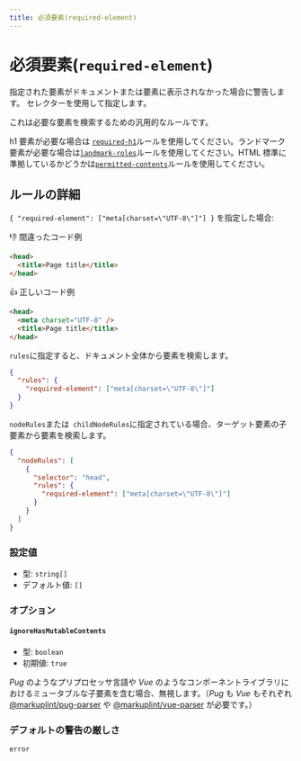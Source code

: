 ```yaml
---
title: 必須要素(required-element)
---
```


# 必須要素(`required-element`)

指定された要素がドキュメントまたは要素に表示されなかった場合に警告します。 セレクターを使用して指定します。

これは必要な要素を検索するための汎用的なルールです。

h1 要素が必要な場合は [`required-h1`](../required-h1/)ルールを使用してください。ランドマーク要素が必要な場合は[`landmark-roles`](../landmark-roles/)ルールを使用してください。HTML 標準に準拠しているかどうかは[`permitted-contents`](../permitted-contents)ルールを使用してください。

## ルールの詳細

`{ "required-element": ["meta[charset=\"UTF-8\"]"] }` を指定した場合:

👎 間違ったコード例

```html
<head>
  <title>Page title</title>
</head>
```

👍 正しいコード例

```html
<head>
  <meta charset="UTF-8" />
  <title>Page title</title>
</head>
```

`rules`に指定すると、ドキュメント全体から要素を検索します。

```json
{
  "rules": {
    "required-element": ["meta[charset=\"UTF-8\"]"]
  }
}
```

`nodeRules`または` childNodeRules`に指定されている場合、ターゲット要素の子要素から要素を検索します。

```json
{
  "nodeRules": [
    {
      "selector": "head",
      "rules": {
        "required-element": ["meta[charset=\"UTF-8\"]"]
      }
    }
  ]
}
```

### 設定値

- 型: `string[]`
- デフォルト値: `[]`

### オプション

#### `ignoreHasMutableContents`

- 型: `boolean`
- 初期値: `true`

_Pug_ のようなプリプロセッサ言語や _Vue_ のようなコンポーネントライブラリにおけるミュータブルな子要素を含む場合、無視します。（_Pug_ も _Vue_ もそれぞれ [@markuplint/pug-parser](https://github.com/markuplint/markuplint/tree/main/packages/%40markuplint/pug-parser) や [@markuplint/vue-parser](https://github.com/markuplint/markuplint/tree/main/packages/%40markuplint/vue-parser) が必要です。）

### デフォルトの警告の厳しさ

`error`
